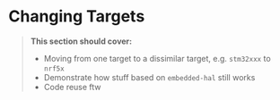 # Changing Targets

> **This section should cover:**
>
> * Moving from one target to a dissimilar target, e.g. `stm32xxx` to `nrf5x`
> * Demonstrate how stuff based on `embedded-hal` still works
> * Code reuse ftw